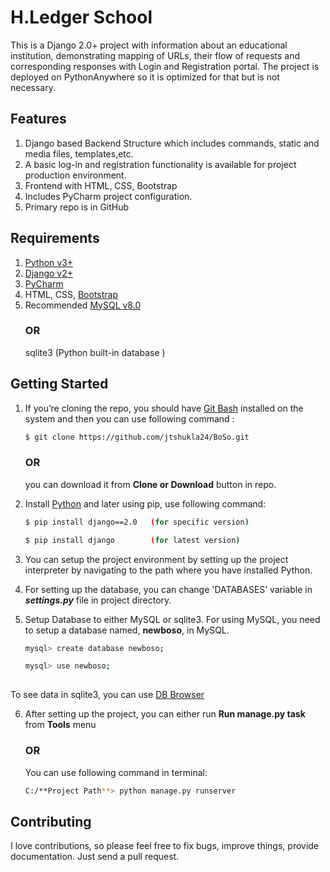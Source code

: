 # H.Ledger School
This is a Django 2.0+ project with information about an educational institution, demonstrating mapping of URLs, their flow of requests
and corresponding responses with Login and Registration portal. The project is deployed on PythonAnywhere so it is optimized for that but is not necessary.

## Features

1.  Django based Backend Structure which includes commands, static and media files, templates,etc.
2.  A basic log-in and registration functionality is available for project production environment.
3.	Frontend with HTML, CSS, Bootstrap
4.	Includes PyCharm project configuration.
5.	Primary repo is in GitHub

## Requirements

1. [Python v3+](https://www.python.org/downloads/)
2.	[Django v2+](https://www.djangoproject.com/download/)
3.	[PyCharm](https://www.jetbrains.com/pycharm/)
4. 	HTML, CSS, [Bootstrap]( https://getbootstrap.com/docs/4.4/getting-started/download/)
4.  Recommended [MySQL v8.0]( https://www.mysql.com/downloads/)
    ### OR
    sqlite3 (Python built-in database )

## Getting Started

1.	If you’re cloning the repo, you should have [Git Bash]( https://desktop.github.com/) installed on the system and then you can use following command :
    ```bash
    $ git clone https://github.com/jtshukla24/BoSo.git
    ```
    ### OR
    you can download it from  **Clone or Download** button in repo.

2.	Install [Python]( https://www.python.org/downloads/) and later using pip, use following command:
    ```bash
    $ pip install django==2.0   (for specific version)
    
    $ pip install django        (for latest version)

3.	You can setup the project environment by setting up the project interpreter by navigating to the path where you have installed Python.

4.	For setting up the database, you can change 'DATABASES’ variable in **_settings.py_** file in project directory.

5.	Setup Database to either MySQL or sqlite3. For using MySQL, you need to setup a database named, **newboso**, in MySQL.
    ```bash
    mysql> create database newboso;
    
    mysql> use newboso;
  

To see data in sqlite3, you can use [DB Browser]( https://sqlitebrowser.org/dl/)

6.	After setting up the project, you can either run **Run manage.py task** from **Tools** menu 

    ### OR
    
    You can use following command in terminal:
    ```bash
    C:/**Project Path**> python manage.py runserver
    ```
	
## Contributing

I love contributions, so please feel free to fix bugs, improve things, provide documentation. Just send a pull request.



